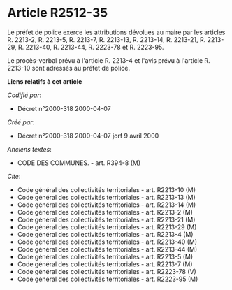 # Article R2512-35

Le préfet de police exerce les attributions dévolues au maire par les articles R. 2213-2, R. 2213-5, R. 2213-7, R. 2213-13,
R. 2213-14, R. 2213-21, R. 2213-29, R. 2213-40, R. 2213-44, R. 2223-78 et R. 2223-95.

Le procès-verbal prévu à l'article R. 2213-4 et l'avis prévu à l'article R. 2213-10 sont adressés au préfet de police.

**Liens relatifs à cet article**

_Codifié par_:

  - Décret n°2000-318 2000-04-07

_Créé par_:

  - Décret n°2000-318 2000-04-07 jorf 9 avril 2000

_Anciens textes_:

  - CODE DES COMMUNES. - art. R394-8 (M)

_Cite_:

  - Code général des collectivités territoriales - art. R2213-10 (M)
  - Code général des collectivités territoriales - art. R2213-13 (M)
  - Code général des collectivités territoriales - art. R2213-14 (M)
  - Code général des collectivités territoriales - art. R2213-2 (M)
  - Code général des collectivités territoriales - art. R2213-21 (M)
  - Code général des collectivités territoriales - art. R2213-29 (M)
  - Code général des collectivités territoriales - art. R2213-4 (M)
  - Code général des collectivités territoriales - art. R2213-40 (M)
  - Code général des collectivités territoriales - art. R2213-44 (M)
  - Code général des collectivités territoriales - art. R2213-5 (M)
  - Code général des collectivités territoriales - art. R2213-7 (M)
  - Code général des collectivités territoriales - art. R2223-78 (V)
  - Code général des collectivités territoriales - art. R2223-95 (M)
